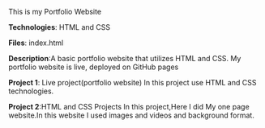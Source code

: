 This is my Portfolio Website

**Technologies**: HTML and CSS

**Files**: index.html

**Description**:A basic portfolio website that utilizes HTML and CSS.
My portfolio website is live, deployed on GitHub pages
   
**Project 1**: Live project(portfolio website)
    In this project use HTML and CSS technologies.
    
**Project 2**:HTML and CSS Projects
In this project,Here  I did My one page website.In this website I used images and videos and background format.




